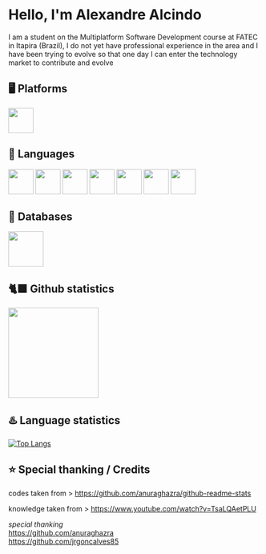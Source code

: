 # Hello, I'm Alexandre Alcindo

I am a student on the Multiplatform Software Development course at FATEC in Itapira (Brazil), I do not yet have professional experience in the area and I have been trying to evolve so that one day I can enter the technology market to contribute and evolve 
<!--the phrase above its translated by google translate, i am not fluent, i just know a `bit` [by the way, this line is by my own]-->
## 🖥 Platforms 

<!-- https://github.com/Ileriayo/markdown-badges
https://shields.io/badges
-->
<!--![Visual Studio Code](https://img.shields.io/badge/Visual%20Studio%20Code-0078d7.svg?style=for-the-badge&logo=visual-studio-code&logoColor=white)-->
<div>
<img width=50 height=50 src="https://cdn.jsdelivr.net/gh/devicons/devicon@latest/icons/vscode/vscode-original-wordmark.svg" />
</div>

## 🐍 Languages
<div>
<img width=50 height=50 src="https://cdn.jsdelivr.net/gh/devicons/devicon@latest/icons/python/python-original.svg" />
<img width=50 height=50 src="https://cdn.jsdelivr.net/gh/devicons/devicon@latest/icons/java/java-original.svg" />
<img width=50 height=50 src="https://cdn.jsdelivr.net/gh/devicons/devicon@latest/icons/javascript/javascript-original.svg" />
<img width=50 height=50 src="https://cdn.jsdelivr.net/gh/devicons/devicon@latest/icons/php/php-original.svg" />
<img width=50 height=50 src="https://cdn.jsdelivr.net/gh/devicons/devicon@latest/icons/html5/html5-original.svg" />
<img width=50 height=50 src="https://cdn.jsdelivr.net/gh/devicons/devicon@latest/icons/css3/css3-original.svg" />
<img width=50 height=50 src="https://cdn.jsdelivr.net/gh/devicons/devicon@latest/icons/c/c-original.svg" />
 </div>                                                       

<!--
![Python](https://img.shields.io/badge/python-3670A0?style=for-the-badge&logo=python&logoColor=ffdd54)
![Java](https://img.shields.io/badge/java-%23ED8B00.svg?style=for-the-badge&logo=openjdk&logoColor=white)
![PHP](https://img.shields.io/badge/php-%23777BB4.svg?style=for-the-badge&logo=php&logoColor=white)-->
<!--![Javascript](https://img.shields.io/badge/javascript-ffff00)-->


## 💾 Databases
<div>
<img width=70 height=70 src="https://cdn.jsdelivr.net/gh/devicons/devicon@latest/icons/mysql/mysql-original-wordmark.svg" />
</div>
<!--![MySQL](https://img.shields.io/badge/mysql-%2305a.svg?style=for-the-badge&logo=mysql&logoColor=white)-->

<!--![xandoliveira2's GitHub stats](https://github-readme-stats.vercel.app/api?username=xandoliveira2&show_icons=true&theme=nightowl)-->
  
## 🐈‍⬛ Github statistics
<img height=180em src="https://github-readme-stats.vercel.app/api?username=xandoliveira2&show_icons=true&theme=nightowl&count_private=true&include_all_commits=true&include_all_contributedTo=true">

<!--![xandoliveira2's GitHub stats](https://github-readme-stats.vercel.app/api?username=xandoliveira2&show_icons=true&theme=nightowl&count_private=true&include_all_commits=true)-->

## ♨️ Language statistics
[![Top Langs](https://github-readme-stats.vercel.app/api/top-langs/?username=xandoliveira2&layout=pie&hide=html,css&theme=nightowl&langs_count=10&)](https://github.com/xandoliveira2)  


## ⭐ Special thanking / Credits

codes taken from > https://github.com/anuraghazra/github-readme-stats

knowledge taken from > https://www.youtube.com/watch?v=TsaLQAetPLU

*special thanking*  
https://github.com/anuraghazra  
https://github.com/jrgoncalves85
